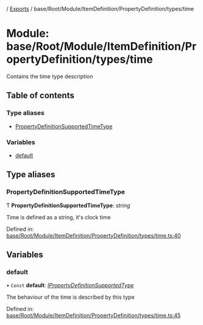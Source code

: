 [](../README.md) / [Exports](../modules.md) / base/Root/Module/ItemDefinition/PropertyDefinition/types/time

# Module: base/Root/Module/ItemDefinition/PropertyDefinition/types/time

Contains the time type description

## Table of contents

### Type aliases

- [PropertyDefinitionSupportedTimeType](base_root_module_itemdefinition_propertydefinition_types_time.md#propertydefinitionsupportedtimetype)

### Variables

- [default](base_root_module_itemdefinition_propertydefinition_types_time.md#default)

## Type aliases

### PropertyDefinitionSupportedTimeType

Ƭ **PropertyDefinitionSupportedTimeType**: *string*

Time is defined as a string, it's clock time

Defined in: [base/Root/Module/ItemDefinition/PropertyDefinition/types/time.ts:40](https://github.com/onzag/itemize/blob/55e63f2c/base/Root/Module/ItemDefinition/PropertyDefinition/types/time.ts#L40)

## Variables

### default

• `Const` **default**: [*IPropertyDefinitionSupportedType*](../interfaces/base_root_module_itemdefinition_propertydefinition_types.ipropertydefinitionsupportedtype.md)

The behaviour of the time is described by this type

Defined in: [base/Root/Module/ItemDefinition/PropertyDefinition/types/time.ts:45](https://github.com/onzag/itemize/blob/55e63f2c/base/Root/Module/ItemDefinition/PropertyDefinition/types/time.ts#L45)
